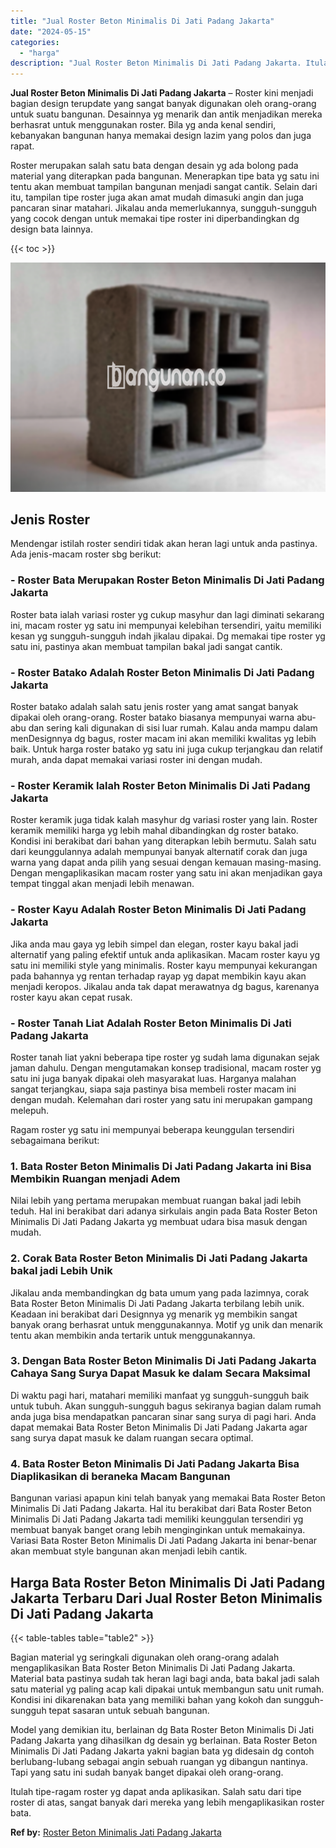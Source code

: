 ```yaml
---
title: "Jual Roster Beton Minimalis Di Jati Padang Jakarta"
date: "2024-05-15"
categories: 
  - "harga"
description: "Jual Roster Beton Minimalis Di Jati Padang Jakarta. Itulah tipe-ragam roster yg dapat anda aplikasikan. Salah satu dari tipe roster di atas, sangat banyak da..."
---
```


**Jual Roster Beton Minimalis Di Jati Padang Jakarta** – Roster kini menjadi bagian design terupdate yang sangat banyak digunakan oleh orang-orang untuk suatu bangunan. Desainnya yg menarik dan antik menjadikan mereka berhasrat untuk menggunakan roster. Bila yg anda kenal sendiri, kebanyakan bangunan hanya memakai design lazim yang polos dan juga rapat.

Roster merupakan salah satu bata dengan desain yg ada bolong pada material yang diterapkan pada bangunan. Menerapkan tipe bata yg satu ini tentu akan membuat tampilan bangunan menjadi sangat cantik. Selain dari itu, tampilan tipe roster juga akan amat mudah dimasuki angin dan juga pancaran sinar matahari. Jikalau anda memerlukannya, sungguh-sungguh yang cocok dengan untuk memakai tipe roster ini diperbandingkan dg design bata lainnya.

{{< toc >}}

![Jual Roster Beton Minimalis Di Jati Padang Jakarta](/images/bata-roster-minimalis-20.png)

## Jenis Roster

Mendengar istilah roster sendiri tidak akan heran lagi untuk anda pastinya. Ada jenis-macam roster sbg berikut:

### \- Roster Bata Merupakan Roster Beton Minimalis Di Jati Padang Jakarta

Roster bata ialah variasi roster yg cukup masyhur dan lagi diminati sekarang ini, macam roster yg satu ini mempunyai kelebihan tersendiri, yaitu memiliki kesan yg sungguh-sungguh indah jikalau dipakai. Dg memakai tipe roster yg satu ini, pastinya akan membuat tampilan bakal jadi sangat cantik.

### \- Roster Batako Adalah Roster Beton Minimalis Di Jati Padang Jakarta

Roster batako adalah salah satu jenis roster yang amat sangat banyak dipakai oleh orang-orang. Roster batako biasanya mempunyai warna abu-abu dan sering kali digunakan di sisi luar rumah. Kalau anda mampu dalam menDesignnya dg bagus, roster macam ini akan memiliki kwalitas yg lebih baik. Untuk harga roster batako yg satu ini juga cukup terjangkau dan relatif murah, anda dapat memakai variasi roster ini dengan mudah.

### \- Roster Keramik Ialah Roster Beton Minimalis Di Jati Padang Jakarta

Roster keramik juga tidak kalah masyhur dg variasi roster yang lain. Roster keramik memiliki harga yg lebih mahal dibandingkan dg roster batako. Kondisi ini berakibat dari bahan yang diterapkan lebih bermutu. Salah satu dari keunggulannya adalah mempunyai banyak alternatif corak dan juga warna yang dapat anda pilih yang sesuai dengan kemauan masing-masing. Dengan mengaplikasikan macam roster yang satu ini akan menjadikan gaya tempat tinggal akan menjadi lebih menawan.

### \- Roster Kayu Adalah Roster Beton Minimalis Di Jati Padang Jakarta

Jika anda mau gaya yg lebih simpel dan elegan, roster kayu bakal jadi alternatif yang paling efektif untuk anda aplikasikan. Macam roster kayu yg satu ini memiliki style yang minimalis. Roster kayu mempunyai kekurangan pada bahannya yg rentan terhadap rayap yg dapat membikin kayu akan menjadi keropos. Jikalau anda tak dapat merawatnya dg bagus, karenanya roster kayu akan cepat rusak.

### \- Roster Tanah Liat Adalah Roster Beton Minimalis Di Jati Padang Jakarta

Roster tanah liat yakni beberapa tipe roster yg sudah lama digunakan sejak jaman dahulu. Dengan mengutamakan konsep tradisional, macam roster yg satu ini juga banyak dipakai oleh masyarakat luas. Harganya malahan sangat terjangkau, siapa saja pastinya bisa membeli roster macam ini dengan mudah. Kelemahan dari roster yang satu ini merupakan gampang melepuh.

Ragam roster yg satu ini mempunyai beberapa keunggulan tersendiri sebagaimana berikut:

### 1\. Bata Roster Beton Minimalis Di Jati Padang Jakarta ini Bisa Membikin Ruangan menjadi Adem

Nilai lebih yang pertama merupakan membuat ruangan bakal jadi lebih teduh. Hal ini berakibat dari adanya sirkulais angin pada Bata Roster Beton Minimalis Di Jati Padang Jakarta yg membuat udara bisa masuk dengan mudah.

### 2\. Corak Bata Roster Beton Minimalis Di Jati Padang Jakarta bakal jadi Lebih Unik

Jikalau anda membandingkan dg bata umum yang pada lazimnya, corak Bata Roster Beton Minimalis Di Jati Padang Jakarta terbilang lebih unik. Keadaan ini berakibat dari Designnya yg menarik yg membikin sangat banyak orang berhasrat untuk menggunakannya. Motif yg unik dan menarik tentu akan membikin anda tertarik untuk menggunakannya.

### 3\. Dengan Bata Roster Beton Minimalis Di Jati Padang Jakarta Cahaya Sang Surya Dapat Masuk ke dalam Secara Maksimal

Di waktu pagi hari, matahari memiliki manfaat yg sungguh-sungguh baik untuk tubuh. Akan sungguh-sungguh bagus sekiranya bagian dalam rumah anda juga bisa mendapatkan pancaran sinar sang surya di pagi hari. Anda dapat memakai Bata Roster Beton Minimalis Di Jati Padang Jakarta agar sang surya dapat masuk ke dalam ruangan secara optimal.

### 4\. Bata Roster Beton Minimalis Di Jati Padang Jakarta Bisa Diaplikasikan di beraneka Macam Bangunan

Bangunan variasi apapun kini telah banyak yang memakai Bata Roster Beton Minimalis Di Jati Padang Jakarta. Hal itu berakibat dari Bata Roster Beton Minimalis Di Jati Padang Jakarta tadi memiliki keunggulan tersendiri yg membuat banyak banget orang lebih menginginkan untuk memakainya. Variasi Bata Roster Beton Minimalis Di Jati Padang Jakarta ini benar-benar akan membuat style bangunan akan menjadi lebih cantik.

## Harga Bata Roster Beton Minimalis Di Jati Padang Jakarta Terbaru Dari Jual Roster Beton Minimalis Di Jati Padang Jakarta

{{< table-tables table="table2" >}}

Bagian material yg seringkali digunakan oleh orang-orang adalah mengaplikasikan Bata Roster Beton Minimalis Di Jati Padang Jakarta. Material bata pastinya sudah tak heran lagi bagi anda, bata bakal jadi salah satu material yg paling acap kali dipakai untuk membangun satu unit rumah. Kondisi ini dikarenakan bata yang memiliki bahan yang kokoh dan sungguh-sungguh tepat sasaran untuk sebuah bangunan.

Model yang demikian itu, berlainan dg Bata Roster Beton Minimalis Di Jati Padang Jakarta yang dihasilkan dg desain yg berlainan. Bata Roster Beton Minimalis Di Jati Padang Jakarta yakni bagian bata yg didesain dg contoh berlubang-lubang sebagai angin sebuah ruangan yg dibangun nantinya. Tapi yang satu ini sudah banyak banget dipakai oleh orang-orang.

Itulah tipe-ragam roster yg dapat anda aplikasikan. Salah satu dari tipe roster di atas, sangat banyak dari mereka yang lebih mengaplikasikan roster bata.

**Ref by:** [Roster Beton Minimalis Jati Padang Jakarta](https://id.wikipedia.org/wiki/Roster)
